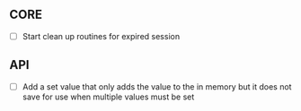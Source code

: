 

## CORE
  - [ ] Start clean up routines for expired session


## API 
- [ ] Add a set value that only adds the value to the in memory but it does not save for use when multiple values must be set
